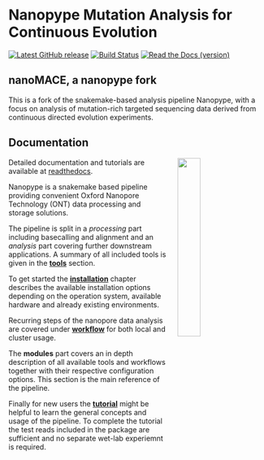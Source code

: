 # Nanopype Mutation Analysis for Continuous Evolution

[![Latest GitHub release](https://img.shields.io/github/release/giesselmann/nanopype.svg)](https://github.com/giesselmann/nanopype/releases/latest) [![Build Status](https://travis-ci.org/giesselmann/nanopype.svg?branch=master)](https://travis-ci.org/giesselmann/nanopype) [![Read the Docs (version)](https://img.shields.io/readthedocs/nanopype/latest.svg)](https://nanopype.readthedocs.io/en/latest/)

## nanoMACE, a nanopype fork

This is a fork of the snakemake-based analysis pipeline Nanopype, with a focus on analysis
of mutation-rich targeted sequencing data derived from continuous directed evolution
experiments.

## Documentation

<img align="right" src="https://github.com/giesselmann/nanopype/blob/master/docs/images/workflow.png" width="30%" hspace="20">

Detailed documentation and tutorials are available at [readthedocs](https://nanopype.readthedocs.io/en/latest/).

Nanopype is a snakemake based pipeline providing convenient Oxford Nanopore Technology (ONT) data processing and storage solutions.

The pipeline is split in a *processing* part including basecalling and alignment and an *analysis* part covering further downstream applications.
A summary of all included tools is given in the **[tools](https://nanopype.readthedocs.io/en/latest/tools/)** section.

To get started the **[installation](https://nanopype.readthedocs.io/en/latest/installation/prerequisites/)** chapter describes the available installation options depending on the operation system, available hardware and already existing environments.

Recurring steps of the nanopore data analysis are covered under **[workflow](https://nanopype.readthedocs.io/en/latest/usage/general/)** for both local and cluster usage.

The **modules** part covers an in depth description of all available tools and workflows together with their respective configuration options. This section is the main reference of the pipeline.

Finally for new users the **[tutorial](https://nanopype.readthedocs.io/en/latest/examples/intro/)** might be helpful to learn the general concepts and usage of the pipeline. To complete the tutorial the test reads included in the package are sufficient and no separate wet-lab experiemnt is required.